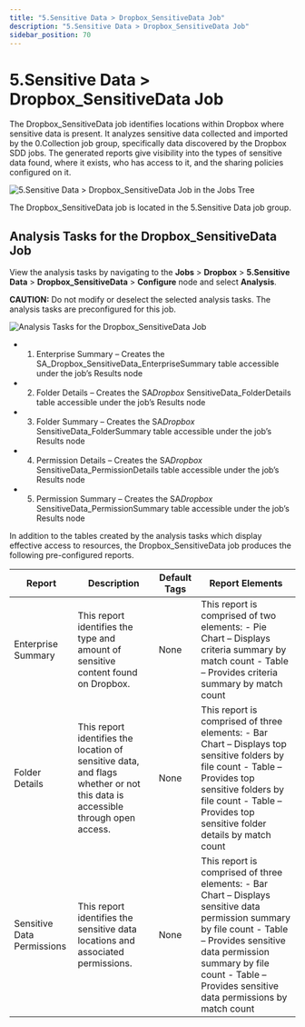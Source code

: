 ```yaml
---
title: "5.Sensitive Data > Dropbox_SensitiveData Job"
description: "5.Sensitive Data > Dropbox_SensitiveData Job"
sidebar_position: 70
---
```


# 5.Sensitive Data > Dropbox_SensitiveData Job

The Dropbox_SensitiveData job identifies locations within Dropbox where sensitive data is present.
It analyzes sensitive data collected and imported by the 0.Collection job group, specifically data
discovered by the Dropbox SDD jobs. The generated reports give visibility into the types of
sensitive data found, where it exists, who has access to it, and the sharing policies configured on
it.

![5.Sensitive Data > Dropbox_SensitiveData Job in the Jobs Tree](/img/product_docs/accessanalyzer/11.6/solutions/dropbox/sensitivedatajobstree.webp)

The Dropbox_SensitiveData job is located in the 5.Sensitive Data job group.

## Analysis Tasks for the Dropbox_SensitiveData Job

View the analysis tasks by navigating to the **Jobs** > **Dropbox** > **5.Sensitive Data** >
**Dropbox_SensitiveData** > **Configure** node and select **Analysis**.

**CAUTION:** Do not modify or deselect the selected analysis tasks. The analysis tasks are
preconfigured for this job.

![Analysis Tasks for the Dropbox_SensitiveData Job](/img/product_docs/accessanalyzer/11.6/solutions/dropbox/sensitivedataanalysis.webp)

-   1. Enterprise Summary – Creates the SA_Dropbox_SensitiveData_EnterpriseSummary table accessible
       under the job’s Results node
-   2. Folder Details – Creates the SA*Dropbox* SensitiveData_FolderDetails table accessible under
       the job’s Results node
-   3. Folder Summary – Creates the SA*Dropbox* SensitiveData_FolderSummary table accessible under
       the job’s Results node
-   4. Permission Details – Creates the SA*Dropbox* SensitiveData_PermissionDetails table accessible
       under the job’s Results node
-   5. Permission Summary – Creates the SA*Dropbox* SensitiveData_PermissionSummary table accessible
       under the job’s Results node

In addition to the tables created by the analysis tasks which display effective access to resources,
the Dropbox_SensitiveData job produces the following pre-configured reports.

| Report                     | Description                                                                                                                  | Default Tags | Report Elements                                                                                                                                                                                                                                    |
| -------------------------- | ---------------------------------------------------------------------------------------------------------------------------- | ------------ | -------------------------------------------------------------------------------------------------------------------------------------------------------------------------------------------------------------------------------------------------- |
| Enterprise Summary         | This report identifies the type and amount of sensitive content found on Dropbox.                                            | None         | This report is comprised of two elements: - Pie Chart – Displays criteria summary by match count - Table – Provides criteria summary by match count                                                                                                |
| Folder Details             | This report identifies the location of sensitive data, and flags whether or not this data is accessible through open access. | None         | This report is comprised of three elements: - Bar Chart – Displays top sensitive folders by file count - Table – Provides top sensitive folders by file count - Table – Provides top sensitive folder details by match count                       |
| Sensitive Data Permissions | This report identifies the sensitive data locations and associated permissions.                                              | None         | This report is comprised of three elements: - Bar Chart – Displays sensitive data permission summary by file count - Table – Provides sensitive data permission summary by file count - Table – Provides sensitive data permissions by match count |
